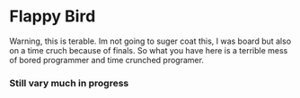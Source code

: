 # Flappy Bird
Warning, this is terable. Im not going to suger coat this, I was board but also on a time cruch because of finals. So what you have here is a terrible mess of bored programmer and time crunched programer.

### Still vary much in progress
